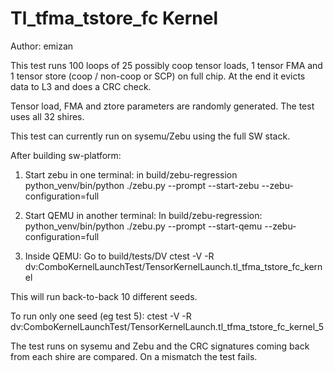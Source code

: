 
Tl_tfma_tstore_fc Kernel
========================

Author: emizan

This test runs 100 loops of 25 possibly coop tensor loads, 1 tensor FMA and 
1 tensor store (coop / non-coop or SCP) on full chip. At the end it evicts data to L3 
and does a CRC check.

Tensor load, FMA and ztore parameters are randomly generated.
The test uses all 32 shires.

This test can currently run on sysemu/Zebu using the full SW stack.

After building sw-platform:
1. Start zebu in one terminal: in build/zebu-regression 
python_venv/bin/python ./zebu.py --prompt --start-zebu --zebu-configuration=full

2. Start QEMU in another terminal: In build/zebu-regression:
python_venv/bin/python ./zebu.py --prompt --start-qemu --zebu-configuration=full

3. Inside QEMU:
Go to build/tests/DV
ctest -V -R dv:ComboKernelLaunchTest/TensorKernelLaunch.tl_tfma_tstore_fc_kernel

This will run back-to-back 10 different seeds.

To run only one seed (eg test 5):
ctest -V -R dv:ComboKernelLaunchTest/TensorKernelLaunch.tl_tfma_tstore_fc_kernel_5

The test runs on sysemu and Zebu and the CRC signatures coming back from each shire
are compared. On a mismatch the test fails.
